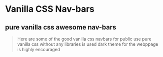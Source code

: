 # Vanilla CSS Nav-bars
## pure vanilla css awesome nav-bars

> Here are some of the good vanilla css navbars for public use
> pure vanilla css without any libraries is used
> dark theme for the webppage is highly encouraged
